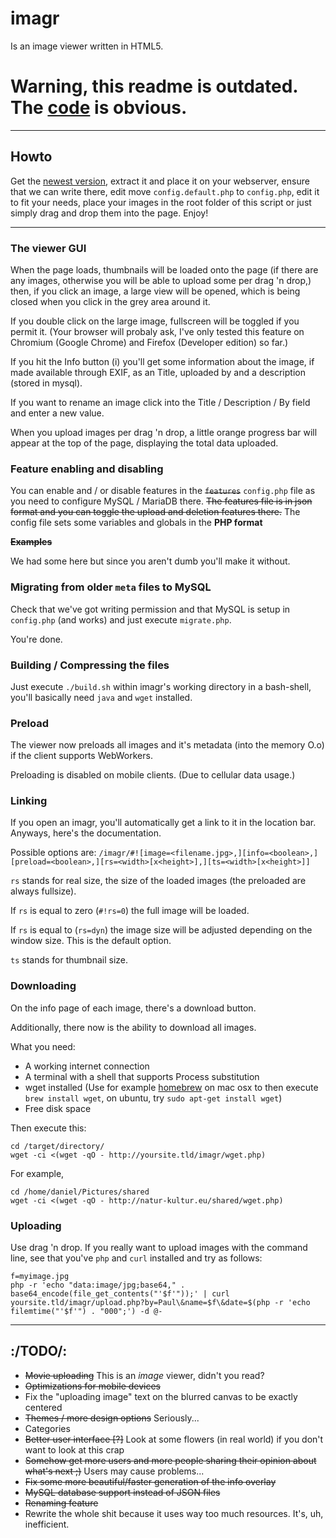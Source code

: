 imagr
=====

Is an image viewer written in HTML5.

# Warning, this readme is outdated. The [code](https://github.com/danieltroger/imagr) is obvious.
---------


## Howto

Get the [newest version](https://github.com/danieltroger/imagr/archive/master.zip), extract it and place it on your webserver, ensure that we can write there, edit move `config.default.php` to `config.php`, edit it to fit your needs, place your images in the root folder of this script or just simply drag and drop them into the page. Enjoy!

----------

### The viewer GUI

When the page loads, thumbnails will be loaded onto the page (if there are any images, otherwise you will be able to upload some per drag 'n drop,) then, if you click an image, a large view will be opened, which is being closed when you click in the grey area around it.

If you double click on the large image, fullscreen will be toggled if you permit it. (Your browser will probaly ask, I've only tested this feature on Chromium (Google Chrome) and Firefox (Developer edition) so far.)

If you hit the Info button (i) you'll get some information about the image, if made available through EXIF, as an Title, uploaded by and a description (stored in mysql).

If you want to rename an image click into the Title / Description / By field and enter a new value.

When you upload images per drag 'n drop, a little orange progress bar will appear at the top of the page, displaying the total data uploaded.

### Feature enabling and disabling

You can enable and / or disable features in the ~~`features`~~ `config.php` file as you need to configure MySQL / MariaDB there.
~~The features file is in json format and you can toggle the upload and deletion features there.~~
The config file sets some variables and globals in the **PHP format**

~~**Examples**~~

We had some here but since you aren't dumb you'll make it without.

### Migrating from older `meta` files to MySQL

Check that we've got writing permission and that MySQL is setup in `config.php` (and works) and just execute `migrate.php`.

You're done.

### Building / Compressing the files

Just execute `./build.sh` within imagr's working directory in a bash-shell, you'll basically need `java` and `wget` installed.

### Preload

The viewer now preloads all images and it's metadata (into the memory O.o) if the client supports WebWorkers.

Preloading is disabled on mobile clients. (Due to cellular data usage.)

### Linking

If you open an imagr, you'll automatically get a link to it in the location bar. Anyways, here's the documentation.

Possible options are: `/imagr/#![image=<filename.jpg>,][info=<boolean>,][preload=<boolean>,][rs=<width>[x<height>],][ts=<width>[x<height>]]`

`rs` stands for real size, the size of the loaded images (the preloaded are always fullsize).

If `rs` is equal to zero (`#!rs=0`) the full image will be loaded.

If `rs` is equal to (`rs=dyn`) the image size will be adjusted depending on the window size. This is the default option.

`ts` stands for thumbnail size.

### Downloading

On the info page of each image, there's a download button.

Additionally, there now is the ability to download all images.

What you need:
- A working internet connection
- A terminal with a shell that supports Process substitution
- wget installed (Use for example [homebrew](http://brew.sh) on mac osx to then execute `brew install wget`, on ubuntu, try `sudo apt-get install wget`)
- Free disk space

Then execute this:
```
cd /target/directory/
wget -ci <(wget -qO - http://yoursite.tld/imagr/wget.php)
```

For example,
```
cd /home/daniel/Pictures/shared
wget -ci <(wget -qO - http://natur-kultur.eu/shared/wget.php)
```

### Uploading

Use drag 'n drop.
If you really want to upload images with the command line, see that you've `php` and `curl` installed and try as follows:

```
f=myimage.jpg
php -r 'echo "data:image/jpg;base64," . base64_encode(file_get_contents("'$f'"));' | curl  yoursite.tld/imagr/upload.php?by=Paul\&name=$f\&date=$(php -r 'echo filemtime("'$f'") . "000";') -d @-
```
----------

## :/TODO/:

* ~~Movie uploading~~ This is an *image* viewer, didn't you read?
* ~~Optimizations for mobile devices~~
* Fix the "uploading image" text on the blurred canvas to be exactly centered
* ~~Themes / more design options~~ Seriously...
* Categories
* ~~Better user interface [?]~~ Look at some flowers (in real world) if you don't want to look at this crap
* ~~Somehow get more users and more people sharing their opinion about what's next ;)~~ Users may  cause problems...
* ~~Fix some more beautiful/faster generation of the info overlay~~
* ~~MySQL database support instead of JSON files~~
* ~~Renaming feature~~
* Rewrite the whole shit because it uses way too much resources. It's, uh, inefficient.
